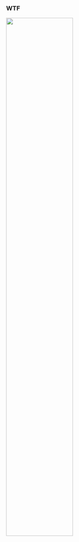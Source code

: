 ### WTF 
<a rel="nofollow"><img src="https://github.com/eldar6776/eldar6776/blob/main/gif/huja.gif" width="60%" height="60%" style="max-width:100%;"></a>
